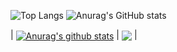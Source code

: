 ![Top Langs](https://github-readme-stats.vercel.app/api/top-langs/?username=Jobzakung&hide_progress=false&theme=gruvbox)
![Anurag's GitHub stats](https://github-readme-stats.vercel.app/api?username=Jobzakung&show_icons=true&theme=gruvbox)

<!---
Jobzakung/Jobzakung is a ✨ special ✨ repository because its `README.md` (this file) appears on your GitHub profile.
You can click the Preview link to take a look at your changes.
--->

| <a href="https://github.com/anuraghazra/github-readme-stats"><img align="center" src="https://github-readme-stats.vercel.app/api?username=Jobzakung&show_icons=true&include_all_commits=true&theme=gruvbox&hide_border=true" alt="Anurag's github stats" /></a> | <a href="https://github.com/anuraghazra/github-readme-stats"><img align="center" src="https://github-readme-stats.vercel.app/api/top-langs/?username=Jobzakung&layout=compact&theme=gruvbox&hide_border=true" /></a> |
